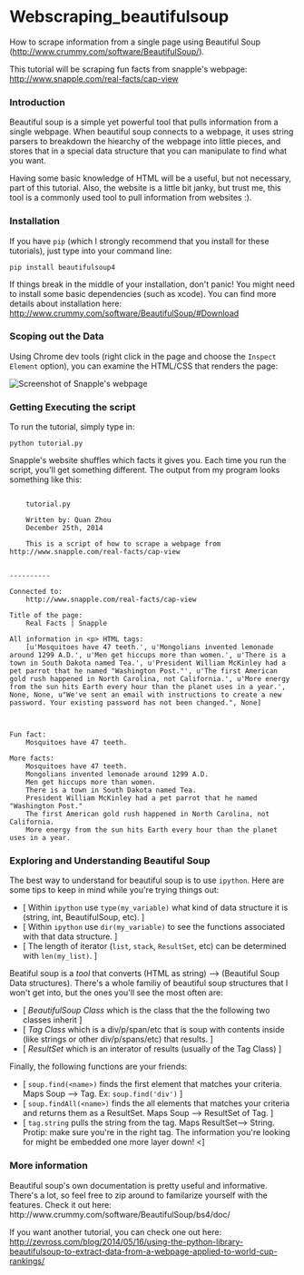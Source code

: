 Webscraping_beautifulsoup
==========


How to scrape information from a single page using Beautiful Soup (http://www.crummy.com/software/BeautifulSoup/).

This tutorial will be scraping fun facts from snapple's webpage: http://www.snapple.com/real-facts/cap-view

<h3> Introduction </h3>

Beautiful soup  is a simple yet powerful tool that pulls information from a single webpage. When beautiful soup connects to a webpage, it uses string parsers to breakdown the hiearchy of the webpage into little pieces, and stores that in a special data structure that you can manipulate to find what you want. 

Having some basic knowledge of HTML will be a useful, but not necessary, part of this tutorial. Also, the website is a little bit janky, but trust me, this tool is a commonly used tool to pull information from websites :). 

<h3> Installation </h3>

If you have `pip` (which I strongly recommend that you install for these tutorials), just type into your command line:

```
pip install beautifulsoup4
```

If things break in the middle of your installation, don't panic! You might need to install some basic dependencies (such as xcode). You can find more details about installation here: http://www.crummy.com/software/BeautifulSoup/#Download

<h3> Scoping out the Data </h3>

Using Chrome dev tools (right click in the page and choose the `Inspect Element` option), you can examine the HTML/CSS that renders the page:

![Screenshot of Snapple's webpage](https://github.com/theleastinterestingcoder/Webscraping_beautifulsoup/blob/master/resources/snapple_webpage.png)

<h3> Getting Executing the script </h3>

To run the tutorial, simply type in:
```
python tutorial.py
```

Snapple's website shuffles which facts it gives you. Each time you run the script, you'll get something different. The output from my program looks something like this:

```

    tutorial.py
   
    Written by: Quan Zhou
    December 25th, 2014
    
    This is a script of how to scrape a webpage from http://www.snapple.com/real-facts/cap-view


----------

Connected to: 
    http://www.snapple.com/real-facts/cap-view

Title of the page: 
    Real Facts | Snapple

All information in <p> HTML tags:
    [u'Mosquitoes have 47 teeth.', u'Mongolians invented lemonade around 1299 A.D.', u'Men get hiccups more than women.', u'There is a town in South Dakota named Tea.', u'President William McKinley had a pet parrot that he named "Washington Post."', u'The first American gold rush happened in North Carolina, not California.', u'More energy from the sun hits Earth every hour than the planet uses in a year.', None, None, u"We've sent an email with instructions to create a new password. Your existing password has not been changed.", None]



Fun fact: 
    Mosquitoes have 47 teeth.

More facts:
    Mosquitoes have 47 teeth.
    Mongolians invented lemonade around 1299 A.D.
    Men get hiccups more than women.
    There is a town in South Dakota named Tea.
    President William McKinley had a pet parrot that he named "Washington Post."
    The first American gold rush happened in North Carolina, not California.
    More energy from the sun hits Earth every hour than the planet uses in a year.
```

<h3> Exploring and Understanding Beautiful Soup </h3>

The best way to understand for beautiful soup is to use `ipython`. Here are some tips to keep in mind while you're trying things out:

* [ Within `ipython` use `type(my_variable)` what kind of data structure it is (string, int, BeautifulSoup, etc). ]
* [ Within `ipython` use `dir(my_variable)` to see the functions associated with that data structure. ]
* [ The length of iterator (`list`, `stack`, `ResultSet`, etc) can be determined with `len(my_list)`. ]

   
Beatiful soup is a _tool_ that converts (HTML as string) --> (Beautiful Soup Data structures). There's a whole familiy of beautiful soup structures that I won't get into, but the ones you'll see the most often are:

* [ *BeautifulSoup Class* which is the class that the the following two classes inherit ]
* [ *Tag Class* which is a div/p/span/etc that is soup with contents inside (like strings or other div/p/spans/etc) that results. ]
* [ *ResultSet* which is an interator of results (usually of the Tag Class) ]



Finally, the following functions are your friends:

* [ `soup.find(<name>)` finds the first element that matches your criteria. Maps Soup --> Tag. Ex: `soup.find('div')` ]
* [ `soup.findAll(<name>)` finds the all elements that matches your criteria and returns them as a ResultSet. Maps Soup --> ResultSet of Tag. ]
* [ `tag.string` pulls the string from the tag. Maps ResultSet--> String. Protip: make sure you're in the right tag. The information you're looking for might be embedded one more layer down! <]



<h3> More information </h3>
Beautiful soup's own documentation is pretty useful and informative. There's a lot, so feel free to zip around to familarize yourself with the features. Check it out here: http://www.crummy.com/software/BeautifulSoup/bs4/doc/

If you want another tutorial, you can check one out here: http://zevross.com/blog/2014/05/16/using-the-python-library-beautifulsoup-to-extract-data-from-a-webpage-applied-to-world-cup-rankings/

